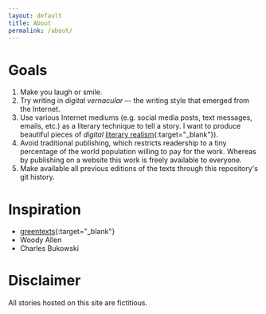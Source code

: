 ```yaml
---
layout: default
title: About
permalink: /about/
---
```


# Goals
1. Make you laugh or smile.
1. Try writing in _digital vernacular_ –- the writing style that emerged from the Internet.
1. Use various Internet mediums (e.g. social media posts, text messages, emails, etc.) as a literary technique to tell a story. I want to produce beautiful pieces of _digital_ [literary realism](https://en.wikipedia.org/wiki/Literary_realism){:target="_blank"}).
1. Avoid traditional publishing, which restricts readership to a tiny percentage of the world population willing to pay for the work. Whereas by publishing on a website this work is freely available to everyone. 
1. Make available all previous editions of the texts through this repository's git history. 

# Inspiration
* [greentexts](https://knowyourmeme.com/memes/greentext-stories){:target="_blank"}
* Woody Allen
* Charles Bukowski

# Disclaimer
All stories hosted on this site are fictitious.

